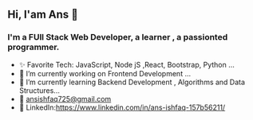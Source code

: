 ## Hi, I'am Ans  👋
### I'm a FUll Stack Web Developer, a learner , a passionted programmer. 

-  ✨ Favorite Tech: JavaScript, Node jS ,React, Bootstrap, Python ...
- 🔭 I’m currently working on Frontend Development ...
- 🌱 I’m currently learning Backend Development , Algorithms and Data Structures...
- 📧 ansishfaq725@gmail.com
- 💼 LinkedIn:https://www.linkedin.com/in/ans-ishfaq-157b56211/


